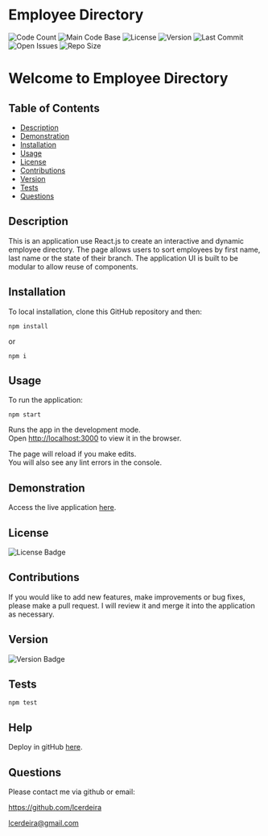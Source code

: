 # Employee Directory
  
  ![Code Count](https://img.shields.io/github/languages/count/lcerdeira/workout-tracker) 
  ![Main Code Base](https://img.shields.io/github/languages/top/lcerdeira/workout-tracker) 
  ![License](https://img.shields.io/badge/license-MIT-blue) 
  ![Version](https://img.shields.io/badge/version-1.0-red) 
  ![Last Commit](https://img.shields.io/github/last-commit/lcerdeira/workout-tracker) 
  ![Open Issues](https://img.shields.io/github/issues-raw/lcerdeira/workout-tracker) 
  ![Repo Size](https://img.shields.io/github/repo-size/lcerdeira/workout-tracker)

  # Welcome to Employee Directory


  ## Table of Contents

  * [Description](#Description)
  * [Demonstration](#Demonstration)
  * [Installation](#Installation)
  * [Usage](#Usage)
  * [License](#License)
  * [Contributions](#Contributions)
  * [Version](#Version)
  * [Tests](#Tests)
  * [Questions](#Questions)


  ## Description

 This is an application use React.js to create an interactive and dynamic employee directory. The page allows users to sort employees by first name, last name or the state of their branch. The application UI is built to be modular to allow reuse of components.

  ## Installation
To local installation, clone this GitHub repository and then:

  ``` npm install ```

or 

  ``` npm i ```

  ## Usage

  To run the application:

   ``` npm start ```

Runs the app in the development mode.<br />
Open [http://localhost:3000](http://localhost:3000) to view it in the browser.

The page will reload if you make edits.<br />
You will also see any lint errors in the console.

  ## Demonstration

  Access the live application [here](https://lcerdeira.github.io/empdir/).
    
  ## License

  ![License Badge](https://img.shields.io/badge/license-MIT-blue)

  ## Contributions

  If you would like to add new features, make improvements or bug fixes, please make a pull request. I will review it and merge it into the application as necessary.

  ## Version

  ![Version Badge](https://img.shields.io/badge/version-1.0-red)


  ## Tests

  ```npm test```

  ## Help

  Deploy in gitHub [here](https://create-react-app.dev/docs/deployment/#github-pages).

  ## Questions

  Please contact me via github or email:

  https://github.com/lcerdeira 

  lcerdeira@gmail.com
